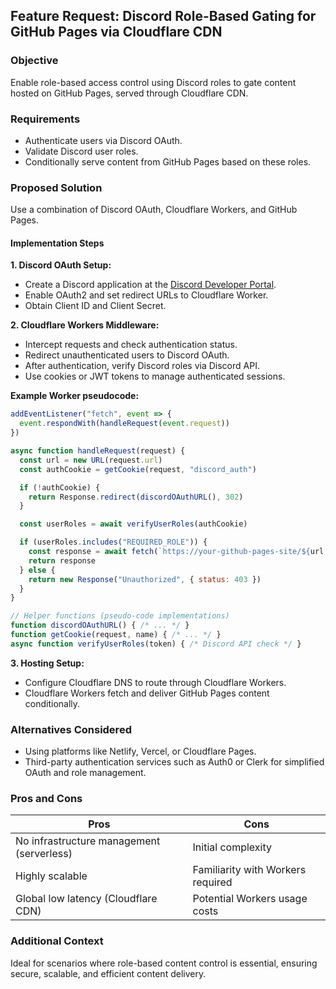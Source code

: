 ## Feature Request: Discord Role-Based Gating for GitHub Pages via Cloudflare CDN

### Objective

Enable role-based access control using Discord roles to gate content hosted on GitHub Pages, served through Cloudflare CDN.

### Requirements

* Authenticate users via Discord OAuth.
* Validate Discord user roles.
* Conditionally serve content from GitHub Pages based on these roles.

### Proposed Solution

Use a combination of Discord OAuth, Cloudflare Workers, and GitHub Pages.

#### Implementation Steps

**1. Discord OAuth Setup:**

* Create a Discord application at the [Discord Developer Portal](https://discord.com/developers/applications).
* Enable OAuth2 and set redirect URLs to Cloudflare Worker.
* Obtain Client ID and Client Secret.

**2. Cloudflare Workers Middleware:**

* Intercept requests and check authentication status.
* Redirect unauthenticated users to Discord OAuth.
* After authentication, verify Discord roles via Discord API.
* Use cookies or JWT tokens to manage authenticated sessions.

**Example Worker pseudocode:**

```javascript
addEventListener("fetch", event => {
  event.respondWith(handleRequest(event.request))
})

async function handleRequest(request) {
  const url = new URL(request.url)
  const authCookie = getCookie(request, "discord_auth")

  if (!authCookie) {
    return Response.redirect(discordOAuthURL(), 302)
  }

  const userRoles = await verifyUserRoles(authCookie)

  if (userRoles.includes("REQUIRED_ROLE")) {
    const response = await fetch(`https://your-github-pages-site/${url.pathname}`)
    return response
  } else {
    return new Response("Unauthorized", { status: 403 })
  }
}

// Helper functions (pseudo-code implementations)
function discordOAuthURL() { /* ... */ }
function getCookie(request, name) { /* ... */ }
async function verifyUserRoles(token) { /* Discord API check */ }
```

**3. Hosting Setup:**

* Configure Cloudflare DNS to route through Cloudflare Workers.
* Cloudflare Workers fetch and deliver GitHub Pages content conditionally.

### Alternatives Considered

* Using platforms like Netlify, Vercel, or Cloudflare Pages.
* Third-party authentication services such as Auth0 or Clerk for simplified OAuth and role management.

### Pros and Cons

| Pros                                      | Cons                              |
| ----------------------------------------- | --------------------------------- |
| No infrastructure management (serverless) | Initial complexity                |
| Highly scalable                           | Familiarity with Workers required |
| Global low latency (Cloudflare CDN)       | Potential Workers usage costs     |

### Additional Context

Ideal for scenarios where role-based content control is essential, ensuring secure, scalable, and efficient content delivery.
